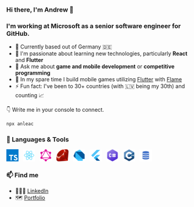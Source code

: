 ### Hi there, I'm Andrew 👋

### I'm working at **Microsoft** as a senior software engineer for GitHub.

- 🏢 Currently based out of Germany 🇩🇪
- 🌱 I'm passionate about learning new technologies, particularly **React** and **Flutter**
- 💬 Ask me about **game and mobile development** or **competitive programming**
- 🚀 In my spare time I build mobile games utilizing [Flutter](https://flutter.dev/) with [Flame](https://pub.dev/packages/flame)
- ⚡ Fun fact: I've been to 30+ countries (with 🇱🇻 being my 30th) and counting 📈

👇 Write me in your console to connect.

```bash
npx anleac
```



### 🧰 Languages & Tools

[<img align="left" style="padding-right: 12px" alt="TypeScript" width="32px" src="https://github.com/github/explore/raw/main/topics/typescript/typescript.png" />][website]
[<img align="left" style="padding-right: 12px" alt="React" width="32px" src="https://github.com/github/explore/raw/main/topics/react/react.png" />][website]
[<img align="left" style="padding-right: 12px" alt="GraphQL" width="32px" src="https://github.com/github/explore/raw/main/topics/graphql/graphql.png" />][website]
[<img align="left" style="padding-right: 12px" alt="Ruby" width="32px" src="https://github.com/github/explore/blob/main/topics/ruby/ruby.png" />][website]
[<img align="left" style="padding-right: 12px" alt="Dart" width="32px" src="https://github.com/github/explore/raw/main/topics/dart/dart.png" />][website]
[<img align="left" style="padding-right: 12px" alt="Flutter" width="32px" src="https://github.com/github/explore/raw/main/topics/flutter/flutter.png" />][website]
[<img align="left" style="padding-right: 12px" alt="CSharp" width="32px" src="https://github.com/github/explore/raw/main/topics/csharp/csharp.png" />][website]
[<img align="left" style="padding-right: 12px" alt="CPP" width="32px" src="https://github.com/github/explore/raw/main/topics/cpp/cpp.png" />][website]
[<img align="left" style="padding-right: 12px" alt="SQL" width="32px" src="https://github.com/github/explore/raw/main/topics/sql/sql.png" />][website]
<br />
<br />

### 📫 Find me

* 🧑‍🤝‍🧑 [LinkedIn](https://www.linkedin.com/in/andrewkleas/)
* 🗺️ [Portfolio](https://andrewlea.ch/)

[website]: https://andrewlea.ch/
